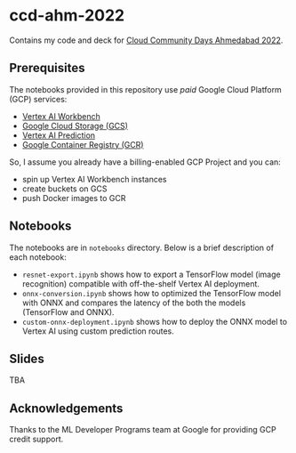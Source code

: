 # ccd-ahm-2022
Contains my code and deck for [Cloud Community Days Ahmedabad 2022](https://gdg.community.dev/events/details/google-gdg-cloud-ahmedabad-presents-google-cloud-community-day-2022/). 

## Prerequisites

The notebooks provided in this repository use _paid_ Google Cloud Platform (GCP) services:

* [Vertex AI Workbench](https://www.youtube.com/watch?v=_Q1Nf-rgSiE)
* [Google Cloud Storage (GCS)](https://cloud.google.com/storage)
* [Vertex AI Prediction](https://cloud.google.com/vertex-ai/docs/predictions/getting-predictions)
* [Google Container Registry (GCR)](https://cloud.google.com/container-registry)

So, I assume you already have a billing-enabled GCP Project and you can:

* spin up Vertex AI Workbench instances
* create buckets on GCS
* push Docker images to GCR

## Notebooks

The notebooks are in `notebooks` directory. Below is a brief description of each notebook:

* `resnet-export.ipynb` shows how to export a TensorFlow model (image recognition) compatible with
off-the-shelf Vertex AI deployment.
* `onnx-conversion.ipynb` shows how to optimized the TensorFlow model with ONNX and compares the latency
of the both the models (TensorFlow and ONNX).
* `custom-onnx-deployment.ipynb` shows how to deploy the ONNX model to Vertex AI using custom prediction
routes.

## Slides

TBA

## Acknowledgements

Thanks to the ML Developer Programs team at Google for providing GCP credit support.
